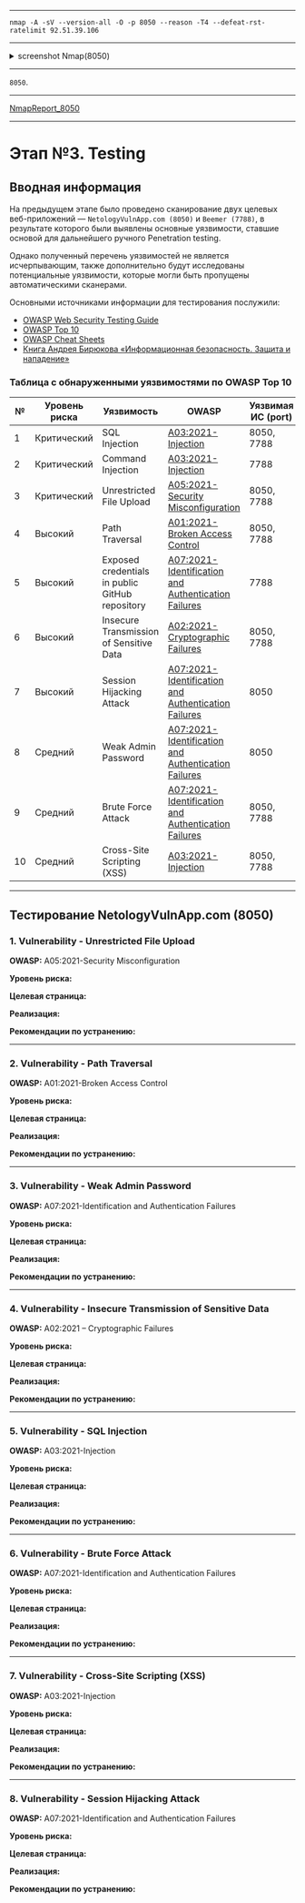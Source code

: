 ___

```
nmap -A -sV --version-all -O -p 8050 --reason -T4 --defeat-rst-ratelimit 92.51.39.106
```

___

<details>
<summary>screenshot Nmap(8050)</summary>
  
![](screenshots/SCANNING/nmap/nmap_8050.png)

</details>

___

`8050`.

___

[NmapReport_8050](reports/nmap/nmap_report.txt)

___

# Этап №3. Testing

## Вводная информация

На предыдущем этапе было проведено сканирование двух целевых веб-приложений — `NetologyVulnApp.com (8050)` и `Beemer (7788)`, в результате которого были выявлены основные уязвимости, ставшие основой для дальнейшего ручного Penetration testing.

Однако полученный перечень уязвимостей не является исчерпывающим, также дополнительно будут исследованы потенциальные уязвимости, которые могли быть пропущены автоматическими сканерами.

Основными источниками информации для тестирования послужили:
- [OWASP Web Security Testing Guide](https://owasp.org/www-project-web-security-testing-guide/)
- [OWASP Top 10](https://owasp.org/www-project-top-ten/)
- [OWASP Cheat Sheets](https://cheatsheetseries.owasp.org/)
- [Книга Андрея Бирюкова «Информационная безопасность. Защита и нападение»](https://dmkpress.com/catalog/computer/securuty/978-5-93700-219-8/?srsltid=AfmBOopHiNlFCvwZMa-awRfJnO7HYnrBu95LsXbc_cnN_9TyI6LgVBV3)

### Таблица с обнаруженными уязвимостями по OWASP Top 10
| №  | Уровень риска | Уязвимость                                  | OWASP                                          | Уязвимая ИС (port) |
|----|---------------|---------------------------------------------|------------------------------------------------|--------------------|
| 1  | Критический   | SQL Injection                               | [A03:2021-Injection](https://owasp.org/Top10/A03_2021-Injection/)                        | 8050, 7788         |
| 2  | Критический   | Command Injection                           | [A03:2021-Injection](https://owasp.org/Top10/A03_2021-Injection/)                          | 7788               |
| 3  | Критический   | Unrestricted File Upload                    | [A05:2021-Security Misconfiguration](https://owasp.org/Top10/A05_2021-Security_Misconfiguration/)          | 8050, 7788         |
| 4  | Высокий       | Path Traversal                              | [A01:2021-Broken Access Control](https://owasp.org/Top10/A01_2021-Broken_Access_Control/)              | 8050, 7788         |
| 5  | Высокий       | Exposed credentials in public GitHub repository | [A07:2021-Identification and Authentication Failures](https://owasp.org/Top10/A07_2021-Identification_and_Authentication_Failures/) | 7788               |
| 6  | Высокий       | Insecure Transmission of Sensitive Data     | [A02:2021-Cryptographic Failures](https://owasp.org/Top10/A02_2021-Cryptographic_Failures/)             | 8050, 7788         |
| 7  | Высокий       | Session Hijacking Attack                    | [A07:2021-Identification and Authentication Failures](https://owasp.org/Top10/A07_2021-Identification_and_Authentication_Failures/) | 8050               |
| 8  | Средний       | Weak Admin Password                         | [A07:2021-Identification and Authentication Failures](https://owasp.org/Top10/A07_2021-Identification_and_Authentication_Failures/) | 8050               |
| 9  | Средний       | Brute Force Attack                          | [A07:2021-Identification and Authentication Failures](https://owasp.org/Top10/A07_2021-Identification_and_Authentication_Failures/) | 8050, 7788         |
| 10 | Средний       | Cross-Site Scripting (XSS)                  | [A03:2021-Injection](https://owasp.org/Top10/A03_2021-Injection/)                          | 8050, 7788         |

---

## Тестирование NetologyVulnApp.com (8050)

### 1. Vulnerability - Unrestricted File Upload

**OWASP:** A05:2021-Security Misconfiguration

**Уровень риска:**

**Целевая страница:**

**Реализация:**

**Рекомендации по устранению:**

___

### 2. Vulnerability - Path Traversal

**OWASP:** A01:2021-Broken Access Control

**Уровень риска:**

**Целевая страница:**

**Реализация:**

**Рекомендации по устранению:**

___

### 3. Vulnerability - Weak Admin Password

**OWASP:** A07:2021-Identification and Authentication Failures

**Уровень риска:**

**Целевая страница:**

**Реализация:**

**Рекомендации по устранению:**

___

### 4. Vulnerability - Insecure Transmission of Sensitive Data

**OWASP:** A02:2021 – Cryptographic Failures

**Уровень риска:**

**Целевая страница:**

**Реализация:**

**Рекомендации по устранению:**

___

### 5. Vulnerability - SQL Injection

**OWASP:** A03:2021-Injection

**Уровень риска:**

**Целевая страница:**

**Реализация:**

**Рекомендации по устранению:**

___

### 6. Vulnerability - Brute Force Attack 

**OWASP:** A07:2021-Identification and Authentication Failures

**Уровень риска:**

**Целевая страница:**

**Реализация:**

**Рекомендации по устранению:**

___

### 7. Vulnerability - Cross-Site Scripting (XSS)

**OWASP:** A03:2021-Injection

**Уровень риска:**

**Целевая страница:**

**Реализация:**

**Рекомендации по устранению:**

___

### 8. Vulnerability - Session Hijacking Attack 

**OWASP:** A07:2021-Identification and Authentication Failures

**Уровень риска:**

**Целевая страница:**

**Реализация:**

**Рекомендации по устранению:**

